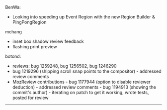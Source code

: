BenWa:
* Looking into speeding up Event Region with the new Region Builder & PingPongRegion



mchang
* inset box shadow review feedback
* flashing print preview



botond:
  - reviews: bug 1259248, bug 1256502, bug 1246290
  - bug 1219296 (shipping scroll snap points to the compositor)
          - addressed review comments
  - MozReview contributions
          - bug 1177944 (option to disable reviewer deduction) - addressed review comments
          - bug 1194913 (showing the commit's author) - iterating on patch to get it working, wrote tests, posted for review



________________


